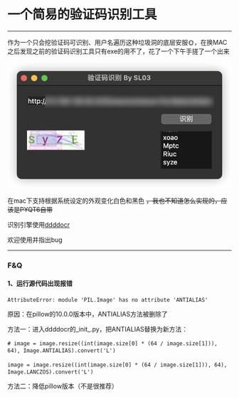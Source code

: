  # 一个简易的验证码识别工具
 
***

作为一个只会挖验证码可识别、用户名遍历这种垃圾洞的底层安服🌞，在换MAC之后发现之前的验证码识别工具只有exe的用不了，花了一个下午手搓了一个出来

<img src="./img/IMG_7938.png">

在mac下支持根据系统设定的外观变化白色和黑色 <del>，我也不知道怎么实现的，应该是PYQT6自带</del>

识别引擎使用[ddddocr](https://github.com/sml2h3/ddddocr)

欢迎使用并指出bug

***

### F&Q
#### 1、运行源代码出现报错
```
AttributeError: module 'PIL.Image' has no attribute 'ANTIALIAS'
```
原因：在pillow的10.0.0版本中，ANTIALIAS方法被删除了

方法一：进入ddddocr的_init_.py，把ANTIALIAS替换为新方法：

```
# image = image.resize((int(image.size[0] * (64 / image.size[1])), 64), Image.ANTIALIAS).convert('L')

image = image.resize((int(image.size[0] * (64 / image.size[1])), 64), Image.LANCZOS).convert('L')
```

方法二：降低pillow版本（不是很推荐）

